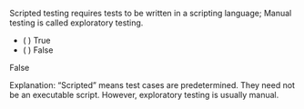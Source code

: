 <panel header="{{ icon_Q_A }} statements about exploratory and scripted testing">
<question>

Scripted testing requires tests to be written in a scripting language; Manual testing is called exploratory testing.

- ( ) True
- ( ) False

<div slot="answer">

False

Explanation: “Scripted” means test cases are predetermined. They need not be an executable script. However, exploratory testing is usually manual.

</div>
</question>
</panel>
